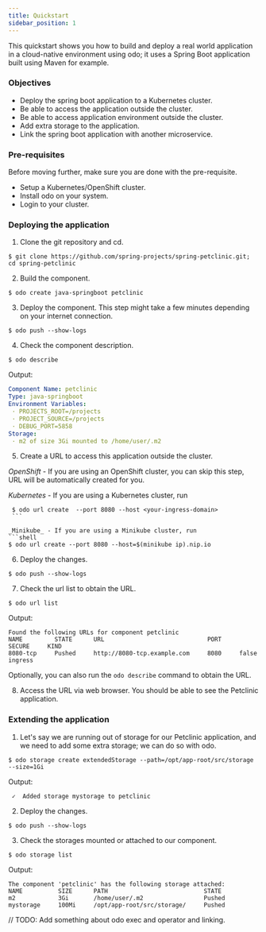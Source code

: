 ```yaml
---
title: Quickstart
sidebar_position: 1
---
```

This quickstart shows you how to build and deploy a real world application in a cloud-native environment using odo; it uses a Spring Boot application built using Maven for example.

### Objectives

* Deploy the spring boot application to a Kubernetes cluster.
* Be able to access the application outside the cluster.
* Be able to access application environment outside the cluster. 
* Add extra storage to the application.
* Link the spring boot application with another microservice.

### Pre-requisites
Before moving further, make sure you are done with the pre-requisite.
* Setup a Kubernetes/OpenShift cluster.
* Install odo on your system.
* Login to your cluster.

### Deploying the application
1. Clone the git repository and cd.
  ```shell
  $ git clone https://github.com/spring-projects/spring-petclinic.git; cd spring-petclinic
  ```
2. Build the component.
  ```shell
  $ odo create java-springboot petclinic
  ```
3. Deploy the component. This step might take a few minutes depending on your internet connection.
  ```shell
  $ odo push --show-logs
  ```
4. Check the component description.
  ```shell
  $ odo describe
  ```
  Output:
  ```yaml
  Component Name: petclinic
  Type: java-springboot
  Environment Variables:
   · PROJECTS_ROOT=/projects
   · PROJECT_SOURCE=/projects
   · DEBUG_PORT=5858
  Storage:
   · m2 of size 3Gi mounted to /home/user/.m2
  ```
5. Create a URL to access this application outside the cluster.

  _OpenShift_ - If you are using an OpenShift cluster, you can skip this step, URL will be automatically created for you.

  _Kubernetes_ - If you are using a Kubernetes cluster, run 
   ```shell
    $ odo url create  --port 8080 --host <your-ingress-domain>
    ```

  _Minikube_ - If you are using a Minikube cluster, run 
  ```shell
  $ odo url create --port 8080 --host=$(minikube ip).nip.io
  ```

6. Deploy the changes.
  ```shell
  $ odo push --show-logs
  ```
7. Check the url list to obtain the URL.
  ```shell
  $ odo url list
  ```
  Output:
  ```shell
  Found the following URLs for component petclinic
  NAME         STATE      URL                             PORT     SECURE     KIND
  8080-tcp     Pushed     http://8080-tcp.example.com     8080     false      ingress
  ```
  Optionally, you can also run the `odo describe` command to obtain the URL.

8. Access the URL via web browser. You should be able to see the Petclinic application.

### Extending the application

1. Let's say we are running out of storage for our Petclinic application, and we need to add some extra storage; we can do so with odo.
  ```shell
  $ odo storage create extendedStorage --path=/opt/app-root/src/storage --size=1Gi
  ```
  Output:
  ```shell
   ✓  Added storage mystorage to petclinic
  ```
2. Deploy the changes.
  ```shell
  $ odo push --show-logs
  ```
3. Check the storages mounted or attached to our component.
  ```shell
  $ odo storage list
  ```
  Output:
  ```shell
  The component 'petclinic' has the following storage attached:
  NAME          SIZE      PATH                           STATE
  m2            3Gi       /home/user/.m2                 Pushed
  mystorage     100Mi     /opt/app-root/src/storage/     Pushed
  ```

// TODO: Add something about odo exec and operator and linking.
